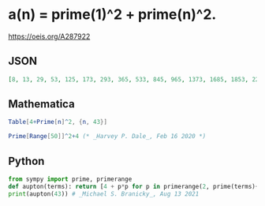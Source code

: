 # a\(n\) \= prime\(1\)^2 \+ prime\(n\)^2\.
https://oeis.org/A287922
## JSON
```JSON
[8, 13, 29, 53, 125, 173, 293, 365, 533, 845, 965, 1373, 1685, 1853, 2213, 2813, 3485, 3725, 4493, 5045, 5333, 6245, 6893, 7925, 9413, 10205, 10613, 11453, 11885, 12773, 16133, 17165, 18773, 19325, 22205, 22805, 24653, 26573, 27893, 29933, 32045, 32765, 36485]
```
## Mathematica
```Mathematica
Table[4+Prime[n]^2, {n, 43}]
```
```Mathematica
Prime[Range[50]]^2+4 (* _Harvey P. Dale_, Feb 16 2020 *)
```
## Python
```Python
from sympy import prime, primerange
def aupton(terms): return [4 + p*p for p in primerange(2, prime(terms)+1)]
print(aupton(43)) # _Michael S. Branicky_, Aug 13 2021
```
